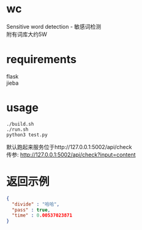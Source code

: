 # wc
Sensitive word detection - 敏感词检测  
附有词库大约5W

# requirements
flask  
jieba

# usage
~~~shell
./build.sh
./run.sh
python3 test.py
~~~

默认跑起来服务位于http://127.0.0.1:5002/api/check  
传参: http://127.0.0.1:5002/api/check?input=content

# 返回示例 
~~~json
{
  "divide" : "哈哈",
  "pass" : true,
  "time" : 0.00537023871
}
~~~
